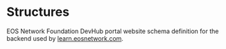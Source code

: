 # Structures
EOS Network Foundation DevHub portal website schema definition for the backend used by [learn.eosnetwork.com](https://learn.eosnetwork.com).
